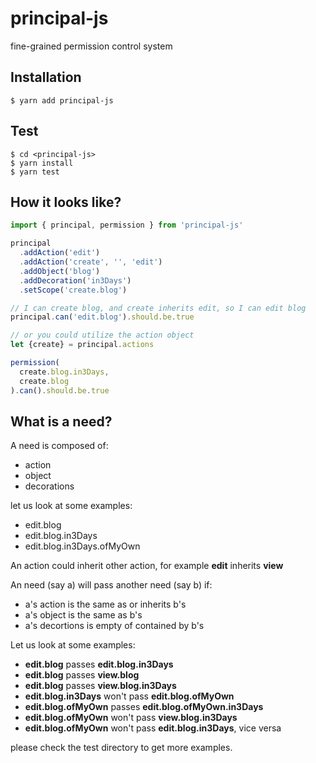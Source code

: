# principal-js
fine-grained permission control system

## Installation

```
$ yarn add principal-js
```

## Test

```
$ cd <principal-js>
$ yarn install
$ yarn test
```

## How it looks like?

```javascript
import { principal, permission } from 'principal-js'

principal
  .addAction('edit')
  .addAction('create', '', 'edit')
  .addObject('blog')
  .addDecoration('in3Days')
  .setScope('create.blog')

// I can create blog, and create inherits edit, so I can edit blog
principal.can('edit.blog').should.be.true

// or you could utilize the action object
let {create} = principal.actions

permission(
  create.blog.in3Days,
  create.blog
).can().should.be.true
```

## What is a need?

A need is composed of:

  * action
  * object
  * decorations

let us look at some examples:

  * edit.blog
  * edit.blog.in3Days
  * edit.blog.in3Days.ofMyOwn

An action could inherit other action, for example **edit** inherits **view**

An need (say a) will pass another need (say b) if:
  
  * a's action is the same as or inherits b's
  * a's object is the same as b's
  * a's decortions is empty of contained by b's

Let us look at some examples:

  * **edit.blog** passes **edit.blog.in3Days**
  * **edit.blog** passes **view.blog**
  * **edit.blog** passes **view.blog.in3Days**
  * **edit.blog.in3Days** won't pass **edit.blog.ofMyOwn**
  * **edit.blog.ofMyOwn** passes **edit.blog.ofMyOwn.in3Days**
  * **edit.blog.ofMyOwn** won't pass **view.blog.in3Days**
  * **edit.blog.ofMyOwn** won't pass **edit.blog.in3Days**, vice versa

please check the test directory to get more examples.